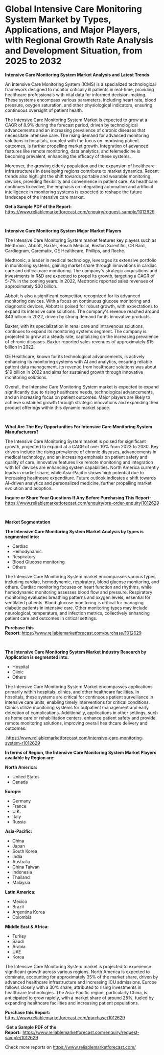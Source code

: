 <p><h1>Global Intensive Care Monitoring System Market by Types, Applications, and Major Players, with Regional Growth Rate Analysis and Development Situation, from 2025 to 2032</h1></p><p><strong>Intensive Care Monitoring System Market Analysis and Latest Trends</strong></p>
<p><p>An Intensive Care Monitoring System (ICMS) is a specialized technological framework designed to monitor critically ill patients in real-time, providing healthcare professionals with vital data for informed decision-making. These systems encompass various parameters, including heart rate, blood pressure, oxygen saturation, and other physiological indicators, ensuring continuous oversight of patient health.</p><p>The Intensive Care Monitoring System Market is expected to grow at a CAGR of 8.9% during the forecast period, driven by technological advancements and an increasing prevalence of chronic diseases that necessitate intensive care. The rising demand for advanced monitoring solutions in hospitals, coupled with the focus on improving patient outcomes, is further propelling market growth. Integration of advanced features like remote monitoring, data analytics, and telemedicine is becoming prevalent, enhancing the efficacy of these systems.</p><p>Moreover, the growing elderly population and the expansion of healthcare infrastructures in developing regions contribute to market dynamics. Recent trends also highlight the shift towards portable and wearable monitoring devices, providing flexibility and convenience in patient care. As healthcare continues to evolve, the emphasis on integrating automation and artificial intelligence in monitoring systems is expected to reshape the future landscape of the intensive care market.</p></p>
<p><strong>Get a Sample PDF of the Report:&nbsp;</strong> <a href="https://www.reliablemarketforecast.com/enquiry/request-sample/1012629?utm_campaign=2721&utm_medium=2&utm_source=Github&utm_content=ia&utm_term=06032025&utm_id=intensive-care-monitoring-system">https://www.reliablemarketforecast.com/enquiry/request-sample/1012629</a></p>
<p>&nbsp;</p>
<p><strong>Intensive Care Monitoring System Major Market Players</strong></p>
<p><p>The Intensive Care Monitoring System market features key players such as Medtronic, Abbott, Baxter, Bosch Medical, Boston Scientific, CR Bard, Cardiogram, Carematix, GE Healthcare, Phillips, and Roche. </p><p>Medtronic, a leader in medical technology, leverages its extensive portfolio in monitoring systems, gaining market share through innovations in cardiac care and critical care monitoring. The company's strategic acquisitions and investments in R&D are expected to propel its growth, targeting a CAGR of 5-7% in the coming years. In 2022, Medtronic reported sales revenues of approximately $30 billion.</p><p>Abbott is also a significant competitor, recognized for its advanced monitoring devices. With a focus on continuous glucose monitoring and diagnostic devices, Abbott is poised for robust growth, with expectations to expand its intensive care solutions. The company's revenue reached around $43 billion in 2022, driven by strong demand for its innovative products.</p><p>Baxter, with its specialization in renal care and intravenous solutions, continues to expand its monitoring systems segment. The company is projected to grow at a steady rate, capitalizing on the increasing prevalence of chronic diseases. Baxter reported sales revenues of approximately $15 billion in 2022.</p><p>GE Healthcare, known for its technological advancements, is actively enhancing its monitoring systems with AI and analytics, ensuring reliable patient data management. Its revenue from healthcare solutions was about $19 billion in 2022 and aims for sustained growth through innovative monitoring solutions.</p><p>Overall, the Intensive Care Monitoring System market is expected to expand significantly due to rising healthcare needs, technological advancements, and an increasing focus on patient outcomes. Major players are likely to achieve sustained growth through strategic innovations and expanding their product offerings within this dynamic market space.</p></p>
<p>&nbsp;</p>
<p><strong>What Are The Key Opportunities For Intensive Care Monitoring System Manufacturers?</strong></p>
<p><p>The Intensive Care Monitoring System market is poised for significant growth, projected to expand at a CAGR of over 10% from 2023 to 2030. Key drivers include the rising prevalence of chronic diseases, advancements in medical technology, and an increasing emphasis on patient safety and quality of care. Innovative features like remote monitoring and integration with IoT devices are enhancing system capabilities. North America currently leads in market share, while Asia-Pacific shows high potential due to increasing healthcare expenditure. Future outlook indicates a shift towards AI-driven analytics and personalized medicine, further propelling market evolution and adoption.</p></p>
<p><strong>Inquire or Share Your Questions If Any Before Purchasing This Report:</strong> <a href="https://www.reliablemarketforecast.com/enquiry/pre-order-enquiry/1012629?utm_campaign=2721&utm_medium=2&utm_source=Github&utm_content=ia&utm_term=06032025&utm_id=intensive-care-monitoring-system">https://www.reliablemarketforecast.com/enquiry/pre-order-enquiry/1012629</a></p>
<p>&nbsp;</p>
<p><strong>Market Segmentation</strong></p>
<p><strong>The Intensive Care Monitoring System Market Analysis by types is segmented into:</strong></p>
<p><ul><li>Cardiac</li><li>Hemodynamic</li><li>Respiratory</li><li>Blood Glucose monitoring</li><li>Others</li></ul></p>
<p><p>The Intensive Care Monitoring System market encompasses various types, including cardiac, hemodynamic, respiratory, blood glucose monitoring, and others. Cardiac monitoring focuses on heart function and rhythms, while hemodynamic monitoring assesses blood flow and pressure. Respiratory monitoring evaluates breathing patterns and oxygen levels, essential for ventilated patients. Blood glucose monitoring is critical for managing diabetic patients in intensive care. Other monitoring types may include neurological, temperature, and infection metrics, collectively enhancing patient care and outcomes in critical settings.</p></p>
<p><strong>Purchase this Report:&nbsp;</strong><a href="https://www.reliablemarketforecast.com/purchase/1012629?utm_campaign=2721&utm_medium=2&utm_source=Github&utm_content=ia&utm_term=06032025&utm_id=intensive-care-monitoring-system">https://www.reliablemarketforecast.com/purchase/1012629</a></p>
<p>&nbsp;</p>
<p><strong>The Intensive Care Monitoring System Market Industry Research by Application is segmented into:</strong></p>
<p><ul><li>Hospital</li><li>Clinic</li><li>Others</li></ul></p>
<p><p>The Intensive Care Monitoring System Market encompasses applications primarily within hospitals, clinics, and other healthcare facilities. In hospitals, these systems are critical for continuous patient surveillance in intensive care units, enabling timely interventions for critical conditions. Clinics utilize monitoring systems for outpatient management and early detection of complications. Additionally, applications in other settings, such as home care or rehabilitation centers, enhance patient safety and provide remote monitoring solutions, improving overall healthcare delivery and outcomes.</p></p>
<p><a href="https://www.reliablemarketforecast.com/intensive-care-monitoring-system-r1012629?utm_campaign=2721&utm_medium=2&utm_source=Github&utm_content=ia&utm_term=06032025&utm_id=intensive-care-monitoring-system">&nbsp;https://www.reliablemarketforecast.com/intensive-care-monitoring-system-r1012629</a></p>
<p><strong>In terms of Region, the Intensive Care Monitoring System Market Players available by Region are:</strong></p>
<p>
    <p> <strong> North America: </strong>
        <ul>
            <li>United States</li>
            <li>Canada</li>
        </ul>
        </p> 
    <p> <strong> Europe: </strong>
        <ul>
            <li>Germany</li>
            <li>France</li>
            <li>U.K.</li>
            <li>Italy</li>
            <li>Russia</li>
        </ul>
        </p> 
    <p> <strong> Asia-Pacific: </strong>
        <ul>
            <li>China</li>
            <li>Japan</li>
            <li>South Korea</li>
            <li>India</li>
            <li>Australia</li>
            <li>China Taiwan</li>
            <li>Indonesia</li>
            <li>Thailand</li>
            <li>Malaysia</li>
        </ul>
        </p> 
    <p> <strong> Latin America: </strong>
        <ul>
            <li>Mexico</li>
            <li>Brazil</li>
            <li>Argentina Korea</li>
            <li>Colombia</li>
        </ul>
        </p> 
    <p> <strong> Middle East & Africa: </strong>
        <ul>
            <li>Turkey</li>
            <li>Saudi</li>
            <li>Arabia</li>
            <li>UAE</li>
            <li>Korea</li>
        </ul>
    </p>
    </p>
<p><p>The Intensive Care Monitoring System market is projected to experience significant growth across various regions. North America is expected to dominate, accounting for approximately 35% of the market share, driven by advanced healthcare infrastructure and increasing ICU admissions. Europe follows closely with a 30% share, attributed to rising investments in healthcare technologies. The Asia-Pacific region, particularly China, is anticipated to grow rapidly, with a market share of around 25%, fueled by expanding healthcare facilities and increasing patient populations.</p></p>
<p><strong>Purchase this Report: </strong><a href="https://www.reliablemarketforecast.com/purchase/1012629?utm_campaign=2721&utm_medium=2&utm_source=Github&utm_content=ia&utm_term=06032025&utm_id=intensive-care-monitoring-system">https://www.reliablemarketforecast.com/purchase/1012629</a></p>
<p>&nbsp;<strong>Get a Sample PDF of the Report:&nbsp;&nbsp;</strong><a href="https://www.reliablemarketforecast.com/enquiry/request-sample/1012629?utm_campaign=2721&utm_medium=2&utm_source=Github&utm_content=ia&utm_term=06032025&utm_id=intensive-care-monitoring-system">https://www.reliablemarketforecast.com/enquiry/request-sample/1012629</a></p>
<p><strong></strong></p>
<p>Check more reports on <a href="https://www.reliablemarketforecast.com/?utm_campaign=2721&utm_medium=2&utm_source=Github&utm_content=ia&utm_term=06032025&utm_id=intensive-care-monitoring-system">https://www.reliablemarketforecast.com/</a></p>